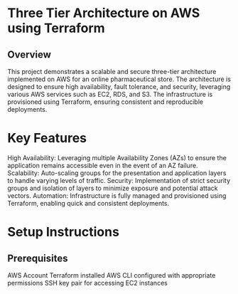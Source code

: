 # Three Tier Architecture on AWS using Terraform 

## Overview 
This project demonstrates a scalable and secure three-tier architecture implemented on AWS for an online pharmaceutical store. The architecture is designed to ensure high availability, fault tolerance, and security, leveraging various AWS services such as EC2, RDS, and S3. The infrastructure is provisioned using Terraform, ensuring consistent and reproducible deployments.


# Key Features

High Availability: Leveraging multiple Availability Zones (AZs) to ensure the application remains accessible even in the event of an AZ failure.
Scalability: Auto-scaling groups for the presentation and application layers to handle varying levels of traffic.
Security: Implementation of strict security groups and isolation of layers to minimize exposure and potential attack vectors.
Automation: Infrastructure is fully managed and provisioned using Terraform, enabling quick and consistent deployments.

# Setup Instructions

## Prerequisites
AWS Account
Terraform installed
AWS CLI configured with appropriate permissions
SSH key pair for accessing EC2 instances
